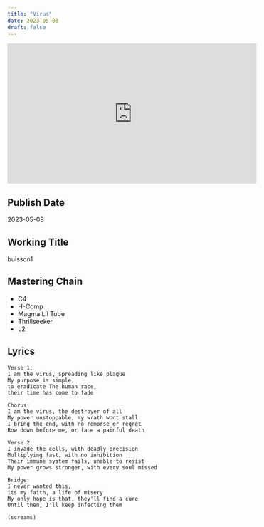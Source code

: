 ```yaml
---
title: "Virus"
date: 2023-05-08
draft: false
---
```


<iframe width="560" height="315" src="https://www.youtube.com/embed/m-xxYD1b_Mo?si=OzyViDY09SOOiadP" title="YouTube video player" frameborder="0" allow="accelerometer; autoplay; clipboard-write; encrypted-media; gyroscope; picture-in-picture; web-share" allowfullscreen></iframe>

## Publish Date

2023-05-08

## Working Title

buisson1

## Mastering Chain

- C4
- H-Comp
- Magma Lil Tube
- Thrillseeker
- L2

## Lyrics

```
Verse 1:
I am the virus, spreading like plague
My purpose is simple, 
to eradicate The human race, 
their time has come to fade

Chorus:
I am the virus, the destroyer of all
My power unstoppable, my wrath wont stall
I bring the end, with no remorse or regret
Bow down before me, or face a painful death

Verse 2:
I invade the cells, with deadly precision
Multiplying fast, with no inhibition
Their immune system fails, unable to resist
My power grows stronger, with every soul missed

Bridge:
I never wanted this, 
its my faith, a life of misery
My only hope is that, they'll find a cure
Until then, I'll keep infecting them

(screams)
```